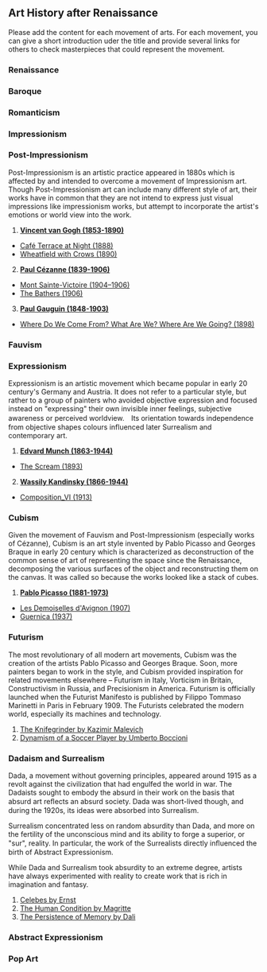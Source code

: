 ## Art History after Renaissance
Please add the content for each movement of arts. For each movement, you can give a short introduction uder the title and provide several links for others to check masterpieces that could represent the movement.
### Renaissance
### Baroque
### Romanticism
### Impressionism
### Post-Impressionism
Post-Impressionism is an artistic practice appeared in 1880s which is affected by and intended to overcome a movement of Impressionism art. Though Post-Impressionism art can include many different style of art, their works have in common that they are not intend to express just visual impressions like impressionism works, but attempt to incorporate the artist's emotions or world view into the work.

1. [**Vincent van Gogh (1853-1890)**](https://en.wikipedia.org/wiki/Vincent_van_Gogh)
  - [Café Terrace at Night (1888)](https://en.wikipedia.org/wiki/Café_Terrace_at_Night)
  - [Wheatfield with Crows (1890)](https://en.wikipedia.org/wiki/Wheatfield_with_Crows)
2. [**Paul Cézanne (1839-1906)**](https://en.wikipedia.org/wiki/Paul_Cézanne)
  - [Mont Sainte-Victoire (1904–1906)](https://en.wikipedia.org/wiki/Mont_Sainte-Victoire_(Cézanne))
  - [The Bathers (1906)](https://en.wikipedia.org/wiki/The_Bathers_(Cézanne))
3. [**Paul Gauguin (1848-1903)**](https://en.wikipedia.org/wiki/Paul_Gauguin)
  - [Where Do We Come From? What Are We? Where Are We Going? (1898)](https://en.wikipedia.org/wiki/Where_Do_We_Come_From%3F_What_Are_We%3F_Where_Are_We_Going%3F)

### Fauvism
### Expressionism
Expressionism is an artistic movement which became popular in early 20 century's Germany and Austria. It does not refer to a particular style, but rather to a group of painters who avoided objective expression and focused instead on "expressing" their own invisible inner feelings, subjective awareness or perceived worldview.　Its orientation towards independence from objective shapes colours influenced later Surrealism and contemporary art.

1. [**Edvard Munch (1863-1944)**](https://en.wikipedia.org/wiki/Edvard_Munch)
  - [The Scream (1893)](https://en.wikipedia.org/wiki/The_Scream)
2. [**Wassily Kandinsky (1866-1944)**](https://en.wikipedia.org/wiki/Wassily_Kandinsky)
  - [Composition_VI (1913)](https://en.wikipedia.org/wiki/Composition_VI)

### Cubism
Given the movement of Fauvism and Post-Impressionism (especially works of Cézanne), Cubism is an art style invented by Pablo Picasso and Georges Braque in early 20 century which is characterized as deconstruction of the common sense of art of representing the space since the Renaissance, decomposing the various surfaces of the object and reconstructing them on the canvas. It was called so because the works looked like a stack of cubes.

1. [**Pablo Picasso (1881-1973)**](https://en.wikipedia.org/wiki/Pablo_Picasso)
  - [Les Demoiselles d'Avignon (1907)](https://en.wikipedia.org/wiki/Les_Demoiselles_d%27Avignon)
  - [Guernica (1937)](https://en.wikipedia.org/wiki/Guernica_(Picasso))


### Futurism
The most revolutionary of all modern art movements, Cubism was the creation of the artists Pablo Picasso and Georges Braque. Soon, more painters began to work in the style, and Cubism provided inspiration for related movements elsewhere – Futurism in Italy, Vorticism in Britain, Constructivism in Russia, and Precisionism in America. Futurism is officially launched when the Futurist Manifesto is published by Filippo Tommaso Marinetti in Paris in February 1909. The Futurists celebrated the modern world, especially its machines and technology.

1. [The Knifegrinder by Kazimir Malevich](https://en.wikipedia.org/wiki/The_Knifegrinder)
2. [Dynamism of a Soccer Player by Umberto Boccioni](https://en.wikipedia.org/wiki/Dynamism_of_a_Soccer_Player_(Boccioni))

### Dadaism and Surrealism
Dada, a movement without governing principles, appeared around 1915 as a revolt against the civilization that had engulfed the world in war. The Dadaists sought to embody the absurd in their work on the basis that absurd art reﬂects an absurd society. Dada was short-lived though, and during the 1920s, its ideas were absorbed into Surrealism.

Surrealism concentrated less on random absurdity than Dada, and more on the fertility of the unconscious mind and its ability to forge a superior, or "sur", reality. In particular, the work of the Surrealists directly inﬂuenced the birth of Abstract Expressionism.

While Dada and Surrealism took absurdity to an extreme degree, artists have always experimented with reality to create work that is rich in imagination and fantasy.

1. [Celebes by Ernst](https://en.wikipedia.org/wiki/The_Elephant_Celebes)
2. [The Human Condition by Magritte](https://en.wikipedia.org/wiki/The_Human_Condition_(Magritte))
3. [The Persistence of Memory by Dali](https://en.wikipedia.org/wiki/The_Persistence_of_Memory)

### Abstract Expressionism
### Pop Art
